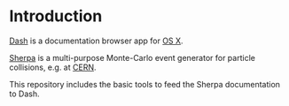 Introduction
==========

[Dash](http://kapeli.com/dash) is a documentation browser app for [OS X](https://en.wikipedia.org/wiki/OS_X).

[Sherpa](https://sherpa.hepforge.org) is a multi-purpose Monte-Carlo event generator for particle collisions, e.g. at [CERN](http://home.web.cern.ch/about).

This repository includes the basic tools to feed the Sherpa documentation to Dash.